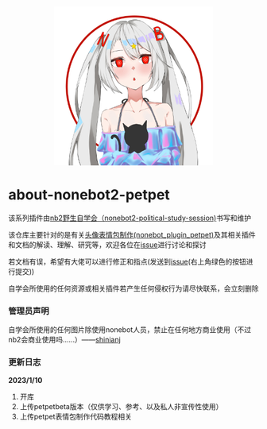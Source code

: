 <div align=center><img width="320" height="320" src="https://github.com/nonebot2-political-study-session/nb2PSS-Warehouse/blob/main/nb2.jpg"/></div>


# about-nonebot2-petpet
该系列插件由[nb2野生自学会（nonebot2-political-study-session)](https://github.com/nonebot2-political-study-session)书写和维护

该仓库主要针对的是有关[头像表情包制作(nonebot_plugin_petpet)](https://github.com/noneplugin/nonebot-plugin-petpet)及其相关插件和文档的解读、理解、研究等，欢迎各位在[issue](https://github.com/nonebot2-political-study-session/about-nonebot2-petpet/issues)进行讨论和探讨

若文档有误，希望有大佬可以进行修正和指点(发送到[issue](https://github.com/nonebot2-political-study-session/about-nonebot2-petpet/issues)(右上角绿色的按钮进行提交))

自学会所使用的任何资源或相关插件若产生任何侵权行为请尽快联系，会立刻删除

### 管理员声明

自学会所使用的任何图片除使用nonebot人员，禁止在任何地方商业使用（不过nb2会商业使用吗……）——[shinianj](https://github.com/shinianj)

### 更新日志

**2023/1/10**

1. 开库
2. 上传petpetbeta版本（仅供学习、参考、以及私人非宣传性使用）
3. 上传petpet表情包制作代码教程相关




